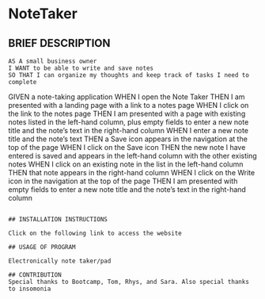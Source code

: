 # NoteTaker

## BRIEF DESCRIPTION

```
AS A small business owner
I WANT to be able to write and save notes
SO THAT I can organize my thoughts and keep track of tasks I need to complete
```

GIVEN a note-taking application
WHEN I open the Note Taker
THEN I am presented with a landing page with a link to a notes page
WHEN I click on the link to the notes page
THEN I am presented with a page with existing notes listed in the left-hand column, plus empty fields to enter a new note title and the note’s text in the right-hand column
WHEN I enter a new note title and the note’s text
THEN a Save icon appears in the navigation at the top of the page
WHEN I click on the Save icon
THEN the new note I have entered is saved and appears in the left-hand column with the other existing notes
WHEN I click on an existing note in the list in the left-hand column
THEN that note appears in the right-hand column
WHEN I click on the Write icon in the navigation at the top of the page
THEN I am presented with empty fields to enter a new note title and the note’s text in the right-hand column
```

## INSTALLATION INSTRUCTIONS

Click on the following link to access the website

## USAGE OF PROGRAM

Electronically note taker/pad

## CONTRIBUTION 
Special thanks to Bootcamp, Tom, Rhys, and Sara. Also special thanks to insomonia

